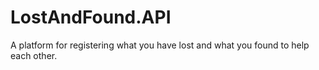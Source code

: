 # LostAndFound.API
A platform for registering what you have lost and what you found to help each other. 
